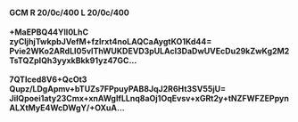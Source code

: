 #### GCM R 20/0c/400 L 20/0c/400
**+MaEPBQ44Yll0LhC**<br/>**zyCljhjTwkpbJVefM+fzIrxt4noLAQCaAygtKO1Kd44=**<br/>**Pvie2WKo2ARdLI05vlThWUKDEVD3pULAcI3DaDwUVEcDu29kZwKg2M2TsTQZpIQh3yyxkBkk91yz47GC...**<br/><br/>
**7QTIced8V6+QcOt3**<br/>**Qupz/LDgApmv+bTUZs7FPpuyPAB8JqJ2R6Ht3SV55jU=**<br/>**JilQpoei1aty23Cmx+xnAWgIfLLnq8aOj1OqEvsv+xGRt2y+tNZFWFZEPpynALXtMyE4WcDWgY/+OXuA...**